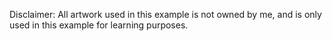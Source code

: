 Disclaimer: All artwork used in this example is not owned by me, and is only
used in this example for learning purposes.
